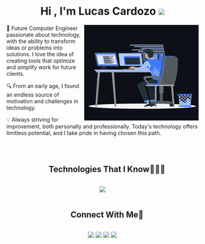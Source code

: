 
<h1 align="center"><b>Hi , I'm Lucas Cardozo </b><img src="https://media.giphy.com/media/hvRJCLFzcasrR4ia7z/giphy.gif" width="35"></h1>
<img  align="right" height="250" width="300" src="https://raw.githubusercontent.com/SubhadeepZilong/SubhadeepZilong/main/icons/animation_500_kxa883sd.gif" alt="SubhadeepZilong" />
  🚀 Future Computer Engineer passionate about technology, with the ability to transform ideas or problems into solutions. I love the idea of creating tools that optimize and simplify work for future clients.

🔍 From an early age, I found an endless source of motivation and challenges in technology.

💡 Always striving for improvement, both personally and professionally. Today's technology offers limitless potential, and I take pride in having chosen this path.

<br/>
<!--h1 without bottom border-->
<div id="user-content-toc">
  <ul align="center">
    <summary><h2 style="display: inline-block">Technologies That I Know👨🏻‍💻</h2></summary>
  </ul>
</div>
<!--tech stack icons-->
<p align="center">
  <a href="https://skillicons.dev">
    <img src="https://skillicons.dev/icons?i=html,css,js,ts,react,nextjs,c,postgres,prisma,git,nodejs,tailwind&perline=6" />
  </a>
</p>

<!-- Connect with me -->
<!--h2 without bottom border-->
<div id="user-content-toc">
  <ul align="center">
    <summary><h2 style="display: inline-block">Connect With Me🤝</h2></summary>
  </ul>
</div>

<p align="center">
<a target="_blank" href="https://www.instagram.com/lucardozo27/"><img src="https://img.shields.io/badge/-Instagram-%23E4405F?style=flat&logo=Instagram&logoColor=white" /></a>
<a target="_blank" href="mailto:lucasivancardozo27@gmail.com"><img src="https://img.shields.io/badge/-Gmail-D14836?style=flat&logo=Gmail&logoColor=white" /></a>
<a target="_blank" href="https://wa.me/5492235319564"><img src="https://img.shields.io/badge/-WhatsApp-25D366?style=flat&logo=WhatsApp&logoColor=white" /></a>
<a target="_blank" href="https://www.linkedin.com/in/lucasivancardozo/"><img src="https://img.shields.io/badge/-LinkedIn-%230077B5?style=flat&logo=LinkedIn&logoColor=white" /></a>
</p>
